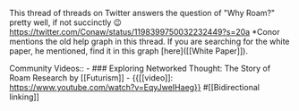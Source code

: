This thread of threads on Twitter answers the question of "Why Roam?" pretty well, if not succinctly 😉
https://twitter.com/Conaw/status/1198399750032232449?s=20a
*Conor mentions the old help graph in this thread. If you are searching for the white paper, he mentioned, find it in this graph [here]([[White Paper]]).

Community Videos::
    - ### Exploring Networked Thought: The Story of Roam Research by [[Futurism]]
        - {{[[video]]: https://www.youtube.com/watch?v=EqyJweIHaeg}}
#[[Bidirectional linking]]
